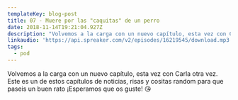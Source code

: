 ```yaml
---
templateKey: blog-post
title: 07 - Muere por las "caquitas" de un perro
date: 2018-11-14T19:21:04.927Z
description: "Volvemos a la carga con un nuevo capítulo, esta vez con Carla otra vez. Este es un de estos capítulos de noticias, risas y cositas random para que paseis un buen rato ¡Esperamos que os guste! \U0001F618"
linkaudio: 'https://api.spreaker.com/v2/episodes/16219545/download.mp3'
tags:
  - pod
---
```

Volvemos a la carga con un nuevo capítulo, esta vez con Carla otra vez. Este es un de estos capítulos de noticias, risas y cositas random para que paseis un buen rato ¡Esperamos que os guste! 😘
